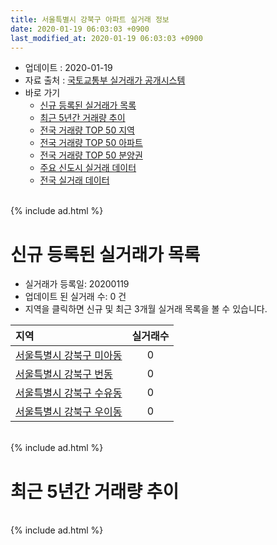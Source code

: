 ```yaml
---
title: 서울특별시 강북구 아파트 실거래 정보
date: 2020-01-19 06:03:03 +0900
last_modified_at: 2020-01-19 06:03:03 +0900
---
```


* 업데이트 : 2020-01-19
* 자료 출처 : [국토교통부 실거래가 공개시스템](http://rt.molit.go.kr)
* 바로 가기
    * [신규 등록된 실거래가 목록](#신규-등록된-실거래가-목록)
    * [최근 5년간 거래량 추이](#최근-5년간-거래량-추이)
    * [전국 거래량 TOP 50 지역](https://apt-info.github.io/apt-trade-info/최근-3개월-전국에서-가장-거래가-많이-발생한-지역)
    * [전국 거래량 TOP 50 아파트](https://apt-info.github.io/apt-trade-info/최근-3개월-전국에서-가장-거래가-많이-발생한-아파트)
    * [전국 거래량 TOP 50 분양권](https://apt-info.github.io/apt-trade-info/최근-3개월-전국에서-가장-거래가-많이-발생한-분양권)
    * [주요 신도시 실거래 데이터](https://apt-info.github.io/apt-trade-info/주요-신도시)
    * [전국 실거래 데이터](https://apt-info.github.io/apt-trade-info/전국)

<br>
{% include ad.html %}
<br>

# 신규 등록된 실거래가 목록
* 실거래가 등록일: 20200119
* 업데이트 된 실거래 수: 0 건
* 지역을 클릭하면 신규 및 최근 3개월 실거래 목록을 볼 수 있습니다.


|지역|실거래수|
|:---|:---:|
|[서울특별시 강북구 미아동](https://apt-info.github.io/apt-trade-info/서울특별시-강북구-미아동)|0|
|[서울특별시 강북구 번동](https://apt-info.github.io/apt-trade-info/서울특별시-강북구-번동)|0|
|[서울특별시 강북구 수유동](https://apt-info.github.io/apt-trade-info/서울특별시-강북구-수유동)|0|
|[서울특별시 강북구 우이동](https://apt-info.github.io/apt-trade-info/서울특별시-강북구-우이동)|0|


<br>
{% include ad.html %}
<br>

# 최근 5년간 거래량 추이


<div style="width:100%;">
    <canvas id="deal_progress" height="200"></canvas>
</div>

<script>
new Chart(document.getElementById("deal_progress"), {
    type: 'line',
    data: {
        labels: ['201501','201502','201503','201504','201505','201506','201507','201508','201509','201510','201511','201512','201601','201602','201603','201604','201605','201606','201607','201608','201609','201610','201611','201612','201701','201702','201703','201704','201705','201706','201707','201708','201709','201710','201711','201712','201801','201802','201803','201804','201805','201806','201807','201808','201809','201810','201811','201812','201901','201902','201903','201904','201905','201906','201907','201908','201909','201910','201911','201912','202001'],
        datasets: [{
            label: '매매',
            pointRadius: 1,
            data: [165, 201, 323, 258, 257, 236, 231, 203, 228, 230, 114, 70, 87, 97, 166, 148, 180, 223, 230, 193, 216, 219, 90, 78, 58, 120, 126, 111, 191, 223, 276, 131, 148, 131, 151, 146, 170, 205, 289, 120, 137, 152, 199, 321, 210, 89, 45, 43, 30, 36, 65, 61, 83, 95, 153, 133, 127, 192, 191, 132, 15],
            borderColor: "rgba(255, 201, 14, 1)",
            backgroundColor: "rgba(255, 201, 14, 0.5)",
            fill: false,
            lineTension: 0
        },{
            label: '전월세',
            pointRadius: 1,
            data: [202, 171, 222, 181, 148, 170, 191, 171, 148, 191, 154, 185, 189, 176, 200, 168, 192, 175, 176, 177, 146, 192, 134, 160, 120, 170, 178, 149, 148, 142, 154, 167, 170, 130, 137, 135, 153, 155, 206, 160, 143, 161, 143, 169, 156, 148, 113, 117, 151, 131, 157, 146, 117, 114, 142, 126, 163, 204, 123, 86, 32],
            borderColor: "rgba(0, 141, 185, 1)",
            backgroundColor: "rgba(0, 141, 185, 0.5)",
            fill: false,
            lineTension: 0
        }
        ]
    },
    options: {
        responsive: true,
        title: {
            display: false
        },
        tooltips: {
            mode: 'index',
            intersect: false
        },
        hover: {
            mode: 'nearest',
            intersect: true
        },
        scales: {
            xAxes: [{
                display: true,
                scaleLabel: {
                    display: true,
                    labelString: '년/월'
                }
            }],
            yAxes: [{
                display: true,
                ticks: {
                    suggestedMin: 0,
                },
                scaleLabel: {
                    display: true,
                    labelString: '실거래 수'
                }
            }]
        }
    }
});

</script>


<br>
{% include ad.html %}
<br>

